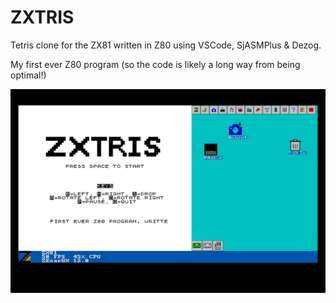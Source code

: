 # ZXTRIS 

Tetris clone for the ZX81 written in Z80 using VSCode, SjASMPlus & Dezog.

My first ever Z80 program (so the code is likely a long way from being optimal!)

![screenshot](ZXTRIS1.png)
